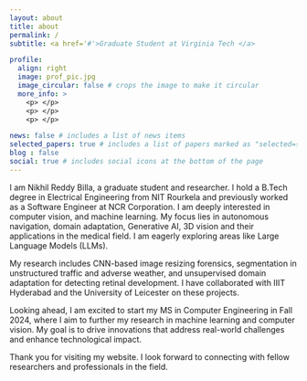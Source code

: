 ```yaml
---
layout: about
title: about
permalink: /
subtitle: <a href='#'>Graduate Student at Virginia Tech </a>

profile:
  align: right
  image: prof_pic.jpg
  image_circular: false # crops the image to make it circular
  more_info: >
    <p> </p>
    <p> </p>
    <p> </p>

news: false # includes a list of news items
selected_papers: true # includes a list of papers marked as "selected={true}"
blog : false
social: true # includes social icons at the bottom of the page
---
```


I am Nikhil Reddy Billa, a graduate student and researcher. I hold a B.Tech degree in Electrical Engineering from NIT Rourkela and previously worked as a Software Engineer at NCR Corporation. I am deeply interested in computer vision, and machine learning. My focus lies in autonomous navigation, domain adaptation, Generative AI, 3D vision and their applications in the medical field. I am eagerly exploring areas like Large Language Models (LLMs).

My research includes CNN-based image resizing forensics, segmentation in unstructured traffic and adverse weather, and unsupervised domain adaptation for detecting retinal development. I have collaborated with IIIT Hyderabad and the University of Leicester on these projects.

Looking ahead, I am excited to start my MS in Computer Engineering in Fall 2024, where I aim to further my research in machine learning and computer vision. My goal is to drive innovations that address real-world challenges and enhance technological impact.

Thank you for visiting my website. I look forward to connecting with fellow researchers and professionals in the field.
